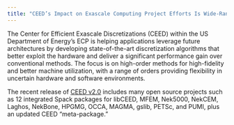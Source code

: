 ```yaml
---
title: "CEED’s Impact on Exascale Computing Project Efforts Is Wide-Ranging"
---
```


The Center for Efficient Exascale Discretizations (CEED) within the US Department of Energy’s ECP is helping applications leverage future architectures by developing state-of-the-art discretization algorithms that better exploit the hardware and deliver a significant performance gain over conventional methods. The focus is on high-order methods for high-fidelity and better machine utilization, with a range of orders providing flexibility in uncertain hardware and software environments.

The recent release of [CEED v2.0](https://www.exascaleproject.org/ceeds-impact-on-exascale-computing-project-ecp-efforts-is-wide-ranging/) includes many open source projects such as 12 integrated Spack packages for libCEED, MFEM, Nek5000, NekCEM, Laghos, NekBone, HPGMG, OCCA, MAGMA, gslib, PETSc, and PUMI, plus an updated CEED “meta-package.”
